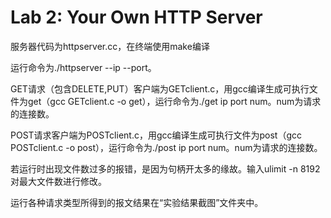 # Lab 2: Your Own HTTP Server
服务器代码为httpserver.cc，在终端使用make编译

运行命令为./httpserver --ip --port。

GET请求（包含DELETE,PUT）客户端为GETclient.c，用gcc编译生成可执行文件为get（gcc GETclient.c -o get），运行命令为./get ip port num。num为请求的连接数。

POST请求客户端为POSTclient.c，用gcc编译生成可执行文件为post（gcc POSTclient.c -o post），运行命令为./post ip port num。num为请求的连接数。

若运行时出现文件数过多的报错，是因为句柄开太多的缘故。输入ulimit -n 8192对最大文件数进行修改。

运行各种请求类型所得到的报文结果在“实验结果截图”文件夹中。
